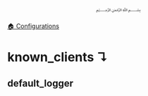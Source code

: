 <p align=center>
   ﷽
</p>

[🏠 Configurations](/docs/CONFIGURATION.md)

# known_clients ↴
## default_logger



